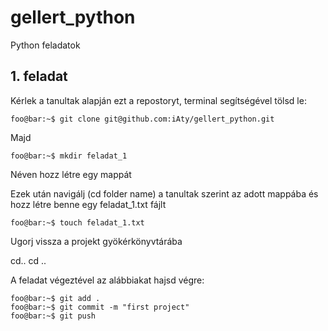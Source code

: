 # gellert_python
Python feladatok

## 1. feladat

Kérlek a tanultak alapján ezt a repostoryt, terminal segítségével tölsd le:

```console
foo@bar:~$ git clone git@github.com:iAty/gellert_python.git
```

Majd 

```console
foo@bar:~$ mkdir feladat_1
```

Néven hozz létre egy mappát 

Ezek után navigálj (cd folder name)  a tanultak szerint az adott mappába és hozz létre benne egy feladat_1.txt fájlt

```console
foo@bar:~$ touch feladat_1.txt
```

Ugorj vissza a projekt gyökérkönyvtárába

cd.. cd ..

A feladat végeztével az alábbiakat hajsd végre:

```console
foo@bar:~$ git add .
foo@bar:~$ git commit -m "first project"
foo@bar:~$ git push
```